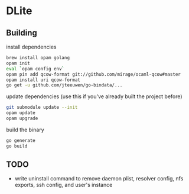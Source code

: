 # DLite

## Building

install dependencies

```sh
brew install opam golang
opam init
eval `opam config env`
opam pin add qcow-format git://github.com/mirage/ocaml-qcow#master
opam install uri qcow-format
go get -u github.com/jteeuwen/go-bindata/...
```

update dependencies (use this if you've already built the project before)

```sh
git submodule update --init
opam update
opam upgrade
```

build the binary

```sh
go generate
go build
```

## TODO

- write uninstall command to remove daemon plist, resolver config, nfs exports, ssh config, and user's instance
